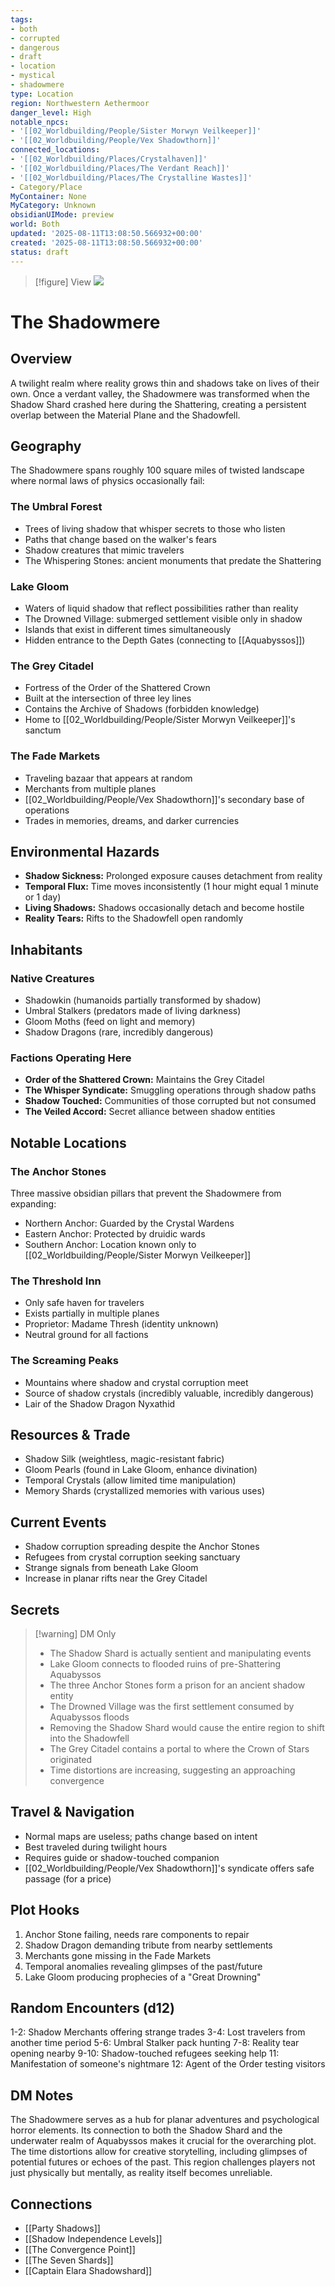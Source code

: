```yaml
---
tags:
- both
- corrupted
- dangerous
- draft
- location
- mystical
- shadowmere
type: Location
region: Northwestern Aethermoor
danger_level: High
notable_npcs:
- '[[02_Worldbuilding/People/Sister Morwyn Veilkeeper]]'
- '[[02_Worldbuilding/People/Vex Shadowthorn]]'
connected_locations:
- '[[02_Worldbuilding/Places/Crystalhaven]]'
- '[[02_Worldbuilding/Places/The Verdant Reach]]'
- '[[02_Worldbuilding/Places/The Crystalline Wastes]]'
- Category/Place
MyContainer: None
MyCategory: Unknown
obsidianUIMode: preview
world: Both
updated: '2025-08-11T13:08:50.566932+00:00'
created: '2025-08-11T13:08:50.566932+00:00'
status: draft
---
```


> [!figure] View
![](04_Resources/Assets/Generated/Locations/location-city-the-shadowmere-the-shadowmere.svg)





# The Shadowmere

## Overview
A twilight realm where reality grows thin and shadows take on lives of their own. Once a verdant valley, the Shadowmere was transformed when the Shadow Shard crashed here during the Shattering, creating a persistent overlap between the Material Plane and the Shadowfell.

## Geography
The Shadowmere spans roughly 100 square miles of twisted landscape where normal laws of physics occasionally fail:

### The Umbral Forest
- Trees of living shadow that whisper secrets to those who listen
- Paths that change based on the walker's fears
- Shadow creatures that mimic travelers
- The Whispering Stones: ancient monuments that predate the Shattering

### Lake Gloom
- Waters of liquid shadow that reflect possibilities rather than reality
- The Drowned Village: submerged settlement visible only in shadow
- Islands that exist in different times simultaneously
- Hidden entrance to the Depth Gates (connecting to [[Aquabyssos]])

### The Grey Citadel
- Fortress of the Order of the Shattered Crown
- Built at the intersection of three ley lines
- Contains the Archive of Shadows (forbidden knowledge)
- Home to [[02_Worldbuilding/People/Sister Morwyn Veilkeeper]]'s sanctum

### The Fade Markets
- Traveling bazaar that appears at random
- Merchants from multiple planes
- [[02_Worldbuilding/People/Vex Shadowthorn]]'s secondary base of operations
- Trades in memories, dreams, and darker currencies

## Environmental Hazards
- **Shadow Sickness:** Prolonged exposure causes detachment from reality
- **Temporal Flux:** Time moves inconsistently (1 hour might equal 1 minute or 1 day)
- **Living Shadows:** Shadows occasionally detach and become hostile
- **Reality Tears:** Rifts to the Shadowfell open randomly

## Inhabitants

### Native Creatures
- Shadowkin (humanoids partially transformed by shadow)
- Umbral Stalkers (predators made of living darkness)
- Gloom Moths (feed on light and memory)
- Shadow Dragons (rare, incredibly dangerous)

### Factions Operating Here
- **Order of the Shattered Crown:** Maintains the Grey Citadel
- **The Whisper Syndicate:** Smuggling operations through shadow paths
- **Shadow Touched:** Communities of those corrupted but not consumed
- **The Veiled Accord:** Secret alliance between shadow entities

## Notable Locations

### The Anchor Stones
Three massive obsidian pillars that prevent the Shadowmere from expanding:
- Northern Anchor: Guarded by the Crystal Wardens
- Eastern Anchor: Protected by druidic wards
- Southern Anchor: Location known only to [[02_Worldbuilding/People/Sister Morwyn Veilkeeper]]

### The Threshold Inn
- Only safe haven for travelers
- Exists partially in multiple planes
- Proprietor: Madame Thresh (identity unknown)
- Neutral ground for all factions

### The Screaming Peaks
- Mountains where shadow and crystal corruption meet
- Source of shadow crystals (incredibly valuable, incredibly dangerous)
- Lair of the Shadow Dragon Nyxathid

## Resources & Trade
- Shadow Silk (weightless, magic-resistant fabric)
- Gloom Pearls (found in Lake Gloom, enhance divination)
- Temporal Crystals (allow limited time manipulation)
- Memory Shards (crystallized memories with various uses)

## Current Events
- Shadow corruption spreading despite the Anchor Stones
- Refugees from crystal corruption seeking sanctuary
- Strange signals from beneath Lake Gloom
- Increase in planar rifts near the Grey Citadel

## Secrets
> [!warning] DM Only
> - The Shadow Shard is actually sentient and manipulating events
> - Lake Gloom connects to flooded ruins of pre-Shattering Aquabyssos
> - The three Anchor Stones form a prison for an ancient shadow entity
> - The Drowned Village was the first settlement consumed by Aquabyssos floods
> - Removing the Shadow Shard would cause the entire region to shift into the Shadowfell
> - The Grey Citadel contains a portal to where the Crown of Stars originated
> - Time distortions are increasing, suggesting an approaching convergence

## Travel & Navigation
- Normal maps are useless; paths change based on intent
- Best traveled during twilight hours
- Requires guide or shadow-touched companion
- [[02_Worldbuilding/People/Vex Shadowthorn]]'s syndicate offers safe passage (for a price)

## Plot Hooks
1. Anchor Stone failing, needs rare components to repair
2. Shadow Dragon demanding tribute from nearby settlements
3. Merchants gone missing in the Fade Markets
4. Temporal anomalies revealing glimpses of the past/future
5. Lake Gloom producing prophecies of a "Great Drowning"

## Random Encounters (d12)
1-2: Shadow Merchants offering strange trades
3-4: Lost travelers from another time period
5-6: Umbral Stalker pack hunting
7-8: Reality tear opening nearby
9-10: Shadow-touched refugees seeking help
11: Manifestation of someone's nightmare
12: Agent of the Order testing visitors

## DM Notes
The Shadowmere serves as a hub for planar adventures and psychological horror elements. Its connection to both the Shadow Shard and the underwater realm of Aquabyssos makes it crucial for the overarching plot. The time distortions allow for creative storytelling, including glimpses of potential futures or echoes of the past. This region challenges players not just physically but mentally, as reality itself becomes unreliable.


## Connections

- [[Party Shadows]]
- [[Shadow Independence Levels]]
- [[The Convergence Point]]
- [[The Seven Shards]]
- [[Captain Elara Shadowshard]]
